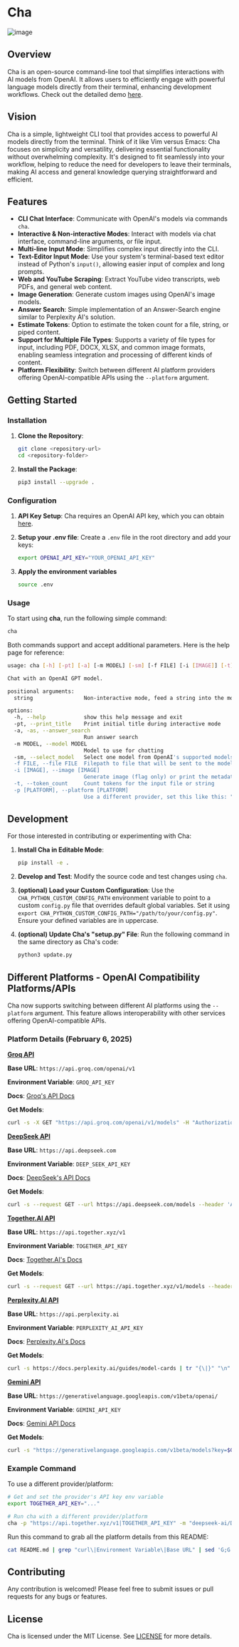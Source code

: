 # Cha

![image](https://github.com/user-attachments/assets/03eff35f-1489-49a8-9e3f-23723f1b1c1c)

## Overview

Cha is an open-source command-line tool that simplifies interactions with AI models from OpenAI. It allows users to efficiently engage with powerful language models directly from their terminal, enhancing development workflows. Check out the detailed demo [here](https://youtu.be/7zG8iFZjKtM?si=sOenMYNUb7XSWAsi).

## Vision

Cha is a simple, lightweight CLI tool that provides access to powerful AI models directly from the terminal. Think of it like Vim versus Emacs: Cha focuses on simplicity and versatility, delivering essential functionality without overwhelming complexity. It's designed to fit seamlessly into your workflow, helping to reduce the need for developers to leave their terminals, making AI access and general knowledge querying straightforward and efficient.

## Features

- **CLI Chat Interface**: Communicate with OpenAI's models via commands `cha`.
- **Interactive & Non-interactive Modes**: Interact with models via chat interface, command-line arguments, or file input.
- **Multi-line Input Mode**: Simplifies complex input directly into the CLI.
- **Text-Editor Input Mode**: Use your system's terminal-based text editor instead of Python's `input()`, allowing easier input of complex and long prompts.
- **Web and YouTube Scraping**: Extract YouTube video transcripts, web PDFs, and general web content.
- **Image Generation**: Generate custom images using OpenAI's image models.
- **Answer Search**: Simple implementation of an Answer-Search engine similar to Perplexity AI's solution.
- **Estimate Tokens**: Option to estimate the token count for a file, string, or piped content.
- **Support for Multiple File Types**: Supports a variety of file types for input, including PDF, DOCX, XLSX, and common image formats, enabling seamless integration and processing of different kinds of content.
- **Platform Flexibility**: Switch between different AI platform providers offering OpenAI-compatible APIs using the `--platform` argument.

## Getting Started

### Installation

1. **Clone the Repository**:

   ```bash
   git clone <repository-url>
   cd <repository-folder>
   ```

2. **Install the Package**:
   ```bash
   pip3 install --upgrade .
   ```

### Configuration

1. **API Key Setup**: Cha requires an OpenAI API key, which you can obtain [here](https://platform.openai.com/api-keys).

2. **Setup your .env file**: Create a `.env` file in the root directory and add your keys:

   ```bash
   export OPENAI_API_KEY="YOUR_OPENAI_API_KEY"
   ```

3. **Apply the environment variables**

   ```bash
   source .env
   ```

### Usage

To start using **cha**, run the following simple command:

```bash
cha
```

Both commands support and accept additional parameters. Here is the help page for reference:

```bash
usage: cha [-h] [-pt] [-a] [-m MODEL] [-sm] [-f FILE] [-i [IMAGE]] [-t] [-p [PLATFORM]] [string ...]

Chat with an OpenAI GPT model.

positional arguments:
  string                Non-interactive mode, feed a string into the model

options:
  -h, --help            show this help message and exit
  -pt, --print_title    Print initial title during interactive mode
  -a, -as, --answer_search
                        Run answer search
  -m MODEL, --model MODEL
                        Model to use for chatting
  -sm, --select_model   Select one model from OpenAI's supported models
  -f FILE, --file FILE  Filepath to file that will be sent to the model (text only)
  -i [IMAGE], --image [IMAGE]
                        Generate image (flag only) or print the metadata for generated images (provide filepath)
  -t, --token_count     Count tokens for the input file or string
  -p [PLATFORM], --platform [PLATFORM]
                        Use a different provider, set this like this: "<base_url>|<api_key_env_name>"
```

## Development

For those interested in contributing or experimenting with Cha:

1. **Install Cha in Editable Mode**:

   ```bash
   pip install -e .
   ```

2. **Develop and Test**: Modify the source code and test changes using `cha`.

3. **(optional) Load your Custom Configuration**: Use the `CHA_PYTHON_CUSTOM_CONFIG_PATH` environment variable to point to a custom `config.py` file that overrides default global variables. Set it using `export CHA_PYTHON_CUSTOM_CONFIG_PATH="/path/to/your/config.py"`. Ensure your defined variables are in uppercase.

4. **(optional) Update Cha's "setup.py" File**: Run the following command in the same directory as Cha's code:

   ```bash
   python3 update.py
   ```

## Different Platforms - OpenAI Compatibility Platforms/APIs

Cha now supports switching between different AI platforms using the `--platform` argument. This feature allows interoperability with other services offering OpenAI-compatible APIs.

### Platform Details (February 6, 2025)

<u>**Groq API**</u> <!-- MAIN SUB HEADER FOR THIS SECTION -->

**Base URL**: `https://api.groq.com/openai/v1`

**Environment Variable**: `GROQ_API_KEY`

**Docs**: [Groq's API Docs](https://console.groq.com/docs/overview)

**Get Models**:

```bash
curl -s -X GET "https://api.groq.com/openai/v1/models" -H "Authorization: Bearer $GROQ_API_KEY" -H "Content-Type: application/json" | jq -r '.data[].id' | sort | uniq
```

<u>**DeepSeek API**</u> <!-- MAIN SUB HEADER FOR THIS SECTION -->

**Base URL**: `https://api.deepseek.com`

**Environment Variable**: `DEEP_SEEK_API_KEY`

**Docs**: [DeepSeek's API Docs](https://api-docs.deepseek.com/)

**Get Models**:

```bash
curl -s --request GET --url https://api.deepseek.com/models --header 'Accept: application/json' --header "Authorization: Bearer $DEEP_SEEK_API_KEY" | jq -r '.data[].id' | sort | uniq
```

<u>**Together.AI API**</u> <!-- MAIN SUB HEADER FOR THIS SECTION -->

**Base URL**: `https://api.together.xyz/v1`

**Environment Variable**: `TOGETHER_API_KEY`

**Docs**: [Together.AI's Docs](https://docs.together.ai/docs/introduction)

**Get Models**:

```bash
curl -s --request GET --url https://api.together.xyz/v1/models --header 'accept: application/json' --header "authorization: Bearer $TOGETHER_API_KEY" | jq '.[] | select(.type == "chat") | .id' | tr -d '"' | sort | uniq
```

<u>**Perplexity.AI API**</u> <!-- MAIN SUB HEADER FOR THIS SECTION -->

**Base URL**: `https://api.perplexity.ai`

**Environment Variable**: `PERPLEXITY_AI_API_KEY`

**Docs**: [Perplexity.AI's Docs](https://docs.perplexity.ai/home)

**Get Models**:

```bash
curl -s https://docs.perplexity.ai/guides/model-cards | tr "{\|}" "\n" | grep "              children: " | awk '{print $3}' | tr "\\" "\n" | awk 'length >= 2' | tr -d '"' | sort -r | uniq
```

<u>**Gemini API**</u> <!-- MAIN SUB HEADER FOR THIS SECTION -->

**Base URL**: `https://generativelanguage.googleapis.com/v1beta/openai/`

**Environment Variable**: `GEMINI_API_KEY`

**Docs**: [Gemini API Docs](https://ai.google.dev/gemini-api/docs)

**Get Models**:

```bash
curl -s "https://generativelanguage.googleapis.com/v1beta/models?key=$GEMINI_API_KEY" -H 'Content-Type: application/json' | jq '.models[].name' | tr -d '"' | sort | uniq
```

### Example Command

To use a different provider/platform:

```bash
# Get and set the provider's API key env variable
export TOGETHER_API_KEY="..."

# Run cha with a different provider/platform
cha -p "https://api.together.xyz/v1|TOGETHER_API_KEY" -m "deepseek-ai/DeepSeek-V3"
```

Run this command to grab all the platform details from this README:

```bash
cat README.md | grep "curl\|Environment Variable\|Base URL" | sed 'G;G'
```

## Contributing

Any contribution is welcomed! Please feel free to submit issues or pull requests for any bugs or features.

## License

Cha is licensed under the MIT License. See [LICENSE](./LICENSE) for more details.
